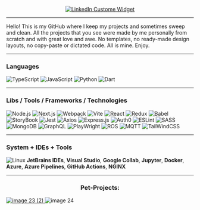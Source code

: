 
<p align="center">
 <a href="https://www.linkedin.com/in/ivan-kostin-limarkdl/">
          <img src="https://github.com/limarkdl/limarkdl/assets/116545670/7ab937b1-3b0f-4e87-9ee1-1b71f82946ed"       alt="LinkedIn Custome Widget"
           >
        </a>
</p>



---
Hello! This is my GitHub where I keep my projects and sometimes sweep and clean. All the projects that you see were made by me personally from scratch and with great love and awe. No templates, no ready-made design layouts, no copy-paste or dictated code. All is mine. Enjoy.

---


### Languages

![TypeScript](https://github.com/limarkdl/limarkdl/assets/116545670/e1f30fd4-70d6-45b9-86c7-4108cbe682f8)
![JavaScript](https://github.com/limarkdl/limarkdl/assets/116545670/0c0ae1d4-5171-4bc4-9673-e8e27dfea8e6)
![Python](https://github.com/limarkdl/limarkdl/assets/116545670/773a6feb-1f12-4358-9e65-6494ef56921c)
![Dart](https://github.com/limarkdl/limarkdl/assets/116545670/438088d4-2876-48e4-8784-f8dfa06898fa)

<!-- ![Kotlin](https://github.com/limarkdl/limarkdl/assets/116545670/590d002a-8211-4179-8023-571f2a67a2d9) -->

---

### Libs / Tools / Frameworks / Technologies

![Node.js](https://github.com/limarkdl/limarkdl/assets/116545670/56d2871f-94e0-4a3c-a75f-691d13b75481)
![Next.js](https://github.com/limarkdl/limarkdl/assets/116545670/d522ad97-1bc0-4b4a-aeec-1f84b0cd5294)
![Webpack](https://github.com/limarkdl/limarkdl/assets/116545670/d7b06941-4b32-4619-8c90-2405bac0e818)
![Vite](https://github.com/limarkdl/limarkdl/assets/116545670/31609c11-51e8-4e2f-8147-176e19a0090e)
![React](https://github.com/limarkdl/limarkdl/assets/116545670/6eab8e12-f2e9-4d63-8b38-3d3fcddea491)
![Redux](https://github.com/limarkdl/limarkdl/assets/116545670/82483c3a-4f43-4250-8d86-e6d5c966386f)
![Babel](https://github.com/limarkdl/limarkdl/assets/116545670/81b3e7d6-99b3-4a18-a882-baa8c6ced9e3)
![StoryBook](https://github.com/limarkdl/limarkdl/assets/116545670/83cc7f36-a042-49ac-94f8-f108d00fa6f0)
![Jest](https://github.com/limarkdl/limarkdl/assets/116545670/50cb0a76-b23f-4820-9e2d-36aa8879c007)
![Axios](https://github.com/limarkdl/limarkdl/assets/116545670/86edcbe2-5549-4af2-b67b-e74806f29cdb)
![Express.js](https://github.com/limarkdl/limarkdl/assets/116545670/c6207e64-2a6b-492f-8bdc-72d973167ce0)
![Auth0](https://github.com/limarkdl/limarkdl/assets/116545670/616887e4-6e64-41f7-bcce-2a94e967f9b3)
![ESLint](https://github.com/limarkdl/limarkdl/assets/116545670/e3f5ff0b-ee99-45bd-8423-982be4a93e13)
![SASS](https://github.com/limarkdl/limarkdl/assets/116545670/147932cc-4b47-40a8-b093-de66759afe6a)
![MongoDB](https://github.com/limarkdl/limarkdl/assets/116545670/ec16ffeb-b89b-4b77-baad-3d040f7ce6cc)
![GraphQL](https://github.com/limarkdl/limarkdl/assets/116545670/28b2c166-b48f-4262-9bd4-1cfc34973729)
![PlayWright](https://github.com/limarkdl/limarkdl/assets/116545670/fdd0c1d0-bc1e-4b9e-8998-badbf6af7ae8)
![ROS](https://github.com/limarkdl/limarkdl/assets/116545670/3949c39a-5eaa-4684-9d09-48d2604f0462)
![MQTT](https://github.com/limarkdl/limarkdl/assets/116545670/98e66a0a-8b24-4b9d-8f61-22bce0251454)
![TailWindCSS](https://github.com/limarkdl/limarkdl/assets/116545670/0ec7e29c-3256-4057-895f-e2771c6447ed)

---

### System + IDEs + Tools


![Linux](https://github.com/limarkdl/limarkdl/assets/116545670/e916bc36-994b-48a5-bd80-132edf0d8575)
**JetBrains IDEs**, **Visual Studio**, **Google Collab**, **Jupyter**, **Docker**, **Azure**, **Azure Pipelines**, **GitHub Actions**, **NGINX**

---

<h3 align="center">Pet-Projects:</h3>


[![image 23 (2)](https://github.com/limarkdl/limarkdl/assets/116545670/657f730a-44e7-4d5c-ad61-ef6d732a9187)
](https://github.com/limarkdl/next-gym-fullstack)
![image 24](https://github.com/limarkdl/limarkdl/assets/116545670/f626def7-6049-4755-9b83-269d0b4de513)




